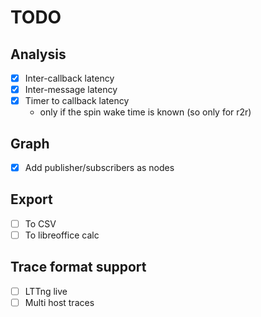 # TODO

## Analysis

- [x] Inter-callback latency
- [x] Inter-message latency
- [X] Timer to callback latency
  - only if the spin wake time is known (so only for r2r)


## Graph

- [x] Add publisher/subscribers as nodes


## Export

- [ ] To CSV
- [ ] To libreoffice calc

## Trace format support

- [ ] LTTng live
- [ ] Multi host traces
